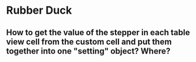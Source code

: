 # Rubber Duck

## How to get the value of the stepper in each table view cell from the custom cell and put them together into one "setting" object? Where?

